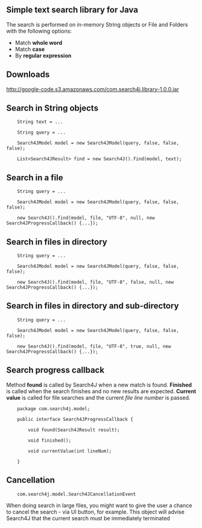 ## Simple text search library for Java ##

The search is performed on in-memory String objects or File and Folders with the following options:

  * Match **whole word**
  * Match **case**
  * By **regular expression**


## Downloads ##

http://google-code.s3.amazonaws.com/com.search4j.library-1.0.0.jar


## Search in String objects ##

```
	String text = ...

	String query = ...

	Search4JModel model = new Search4JModel(query, false, false, false);

	List<Search4JResult> find = new Search4J().find(model, text);
```



## Search in a file ##

```
	String query = ...

	Search4JModel model = new Search4JModel(query, false, false, false);

	new Search4J().find(model, file, "UTF-8", null, new Search4JProgressCallback() {...});
```



## Search in files in directory ##

```
	String query = ...

	Search4JModel model = new Search4JModel(query, false, false, false);

	new Search4J().find(model, file, "UTF-8", false, null, new Search4JProgressCallback() {...});
```


## Search in files in directory and sub-directory ##

```
	String query = ...

	Search4JModel model = new Search4JModel(query, false, false, false);

	new Search4J().find(model, file, "UTF-8", true, null, new Search4JProgressCallback() {...});
```


## Search progress callback ##

Method **found** is called by Search4J when a new match is found. **Finished** is called when the search finishes and no new results are expected. **Current value** is called for file searches and the current _file line number_ is passed.

```
	package com.search4j.model;

	public interface Search4JProgressCallback {

		void found(Search4JResult result);

		void finished();

		void currentValue(int lineNum);
	
	}
```


## Cancellation ##

```
	com.search4j.model.Search4JCancellationEvent
```

When doing search in large files, you might want to give the user a chance to cancel the search - via UI button, for example. This object will advise Search4J that the current search must be immediately terminated
